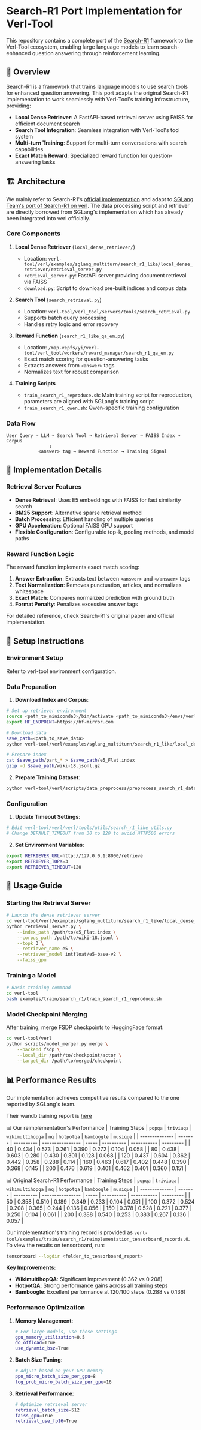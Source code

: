 # Search-R1 Port Implementation for Verl-Tool

This repository contains a complete port of the [Search-R1](https://github.com/PeterGriffinJin/Search-R1) framework to the Verl-Tool ecosystem, enabling large language models to learn search-enhanced question answering through reinforcement learning.


## 🎯 Overview

Search-R1 is a framework that trains language models to use search tools for enhanced question answering. This port adapts the original Search-R1 implementation to work seamlessly with Verl-Tool's training infrastructure, providing:

- **Local Dense Retriever**: A FastAPI-based retrieval server using FAISS for efficient document search
- **Search Tool Integration**: Seamless integration with Verl-Tool's tool system
- **Multi-turn Training**: Support for multi-turn conversations with search capabilities
- **Exact Match Reward**: Specialized reward function for question-answering tasks

## 🏗️ Architecture

We mainly refer to Search-R1's [official implementation](https://github.com/PeterGriffinJin/Search-R1/tree/main?tab=readme-ov-file) and adapt to [SGLang Team's port of Search-R1 on verl](https://github.com/zhaochenyang20/Awesome-ML-SYS-Tutorial/blob/main/rlhf/verl/multi-turn/tool_examples/verl-multiturn-searchR1-like_ZH.md). The data processing script and retriever are directly borrowed from SGLang's implementation which has already been integrated into verl officially.



### Core Components

1. **Local Dense Retriever** (`local_dense_retriever/`)
   - Location: `verl-tool/verl/examples/sglang_multiturn/search_r1_like/local_dense_retriever/retrieval_server.py`
   - `retrieval_server.py`: FastAPI server providing document retrieval via FAISS
   - `download.py`: Script to download pre-built indices and corpus data

2. **Search Tool** (`search_retrieval.py`)
   - Location: `verl-tool/verl_tool/servers/tools/search_retrieval.py`
   - Supports batch query processing
   - Handles retry logic and error recovery

3. **Reward Function** (`search_r1_like_qa_em.py`)
   - Location: `/map-vepfs/yi/verl-tool/verl_tool/workers/reward_manager/search_r1_qa_em.py`
   - Exact match scoring for question-answering tasks
   - Extracts answers from `<answer>` tags
   - Normalizes text for robust comparison

4. **Training Scripts**
   - `train_search_r1_reproduce.sh`: Main training script for reproduction, parameters are aligned with SGLang's training script
   - `train_search_r1_qwen.sh`: Qwen-specific training configuration

### Data Flow

```
User Query → LLM → Search Tool → Retrieval Server → FAISS Index → Corpus
                ↓
            <answer> tag → Reward Function → Training Signal
```

## 🔧 Implementation Details

### Retrieval Server Features

- **Dense Retrieval**: Uses E5 embeddings with FAISS for fast similarity search
- **BM25 Support**: Alternative sparse retrieval method
- **Batch Processing**: Efficient handling of multiple queries
- **GPU Acceleration**: Optional FAISS GPU support
- **Flexible Configuration**: Configurable top-k, pooling methods, and model paths

### Reward Function Logic

The reward function implements exact match scoring:

1. **Answer Extraction**: Extracts text between `<answer>` and `</answer>` tags
2. **Text Normalization**: Removes punctuation, articles, and normalizes whitespace
3. **Exact Match**: Compares normalized prediction with ground truth
4. **Format Penalty**: Penalizes excessive answer tags

For detailed reference, check Search-R1's original paper and official implementation.

## 🚀 Setup Instructions
### Environment Setup

Refer to verl-tool environment configuration.

### Data Preparation

1. **Download Index and Corpus**:
```bash
# Set up retriever environment
source <path_to_miniconda3>/bin/activate <path_to_miniconda3>/envs/verl-tool-env
export HF_ENDPOINT=https://hf-mirror.com    

# Download data
save_path=<path_to_save_data>
python verl-tool/verl/examples/sglang_multiturn/search_r1_like/local_dense_retriever/download.py --save_path $save_path

# Prepare index
cat $save_path/part_* > $save_path/e5_Flat.index
gzip -d $save_path/wiki-18.jsonl.gz
```

2. **Prepare Training Dataset**:
```bash
python verl-tool/verl/scripts/data_preprocess/preprocess_search_r1_dataset.py
```

### Configuration

1. **Update Timeout Settings**:
```bash
# Edit verl-tool/verl/verl/tools/utils/search_r1_like_utils.py
# Change DEFAULT_TIMEOUT from 30 to 120 to avoid HTTP500 errors
```

2. **Set Environment Variables**:
```bash
export RETRIEVER_URL=http://127.0.0.1:8000/retrieve
export RETRIEVER_TOPK=3
export RETRIEVER_TIMEOUT=120
```

## 📖 Usage Guide

### Starting the Retrieval Server

```bash
# Launch the dense retriever server
cd verl-tool/verl/examples/sglang_multiturn/search_r1_like/local_dense_retriever
python retrieval_server.py \
    --index_path /path/to/e5_Flat.index \
    --corpus_path /path/to/wiki-18.jsonl \
    --topk 3 \
    --retriever_name e5 \
    --retriever_model intfloat/e5-base-v2 \
    --faiss_gpu
```

### Training a Model

```bash
# Basic training command
cd verl-tool
bash examples/train/search_r1/train_search_r1_reproduce.sh
```

### Model Checkpoint Merging

After training, merge FSDP checkpoints to HuggingFace format:

```bash
cd verl-tool/verl
python scripts/model_merger.py merge \
    --backend fsdp \
    --local_dir /path/to/checkpoint/actor \
    --target_dir /path/to/merged/checkpoint
```

## 📊 Performance Results

Our implementation achieves competitive results compared to the one reported by SGLang's team.

Their wandb training report is [here](https://wandb.ai/lingchang-ustc/search_async_rl/runs/21rubwvs?nw=nwuserlingchang)

📊 Our reimplementation's Performance
| Training Steps | `popqa` | `triviaqa` | `wikimultihopqa` | `nq`  | `hotpotqa` | `bamboogle` | `musique` |
| -------------- | ------- | ---------- | ---------------- | ----- | ---------- | ----------- | --------- |
| 40             | 0.434   | 0.573      | 0.261            | 0.390 | 0.272      | 0.104       | 0.058     |
| 80             | 0.438   | 0.603      | 0.280            | 0.430 | 0.301      | 0.128       | 0.068     |
| 120            | 0.437   | 0.604      | 0.362            | 0.442 | 0.358      | 0.288       | 0.114     |
| 160            | 0.463   | 0.617      | 0.402            | 0.448 | 0.390      | 0.368       | 0.145     |
| 200            | 0.476   | 0.619      | 0.401            | 0.462 | 0.401      | 0.360       | 0.151     |

📊 Original Search-R1 Performance
| Training Steps | `popqa` | `triviaqa` | `wikimultihopqa` | `nq`  | `hotpotqa` | `bamboogle` | `musique` |
| -------------- | ------- | ---------- | ---------------- | ----- | ---------- | ----------- | --------- |
| 50             | 0.358   | 0.510      | 0.189            | 0.349 | 0.233      | 0.104       | 0.051     |
| 100            | 0.372   | 0.524      | 0.208            | 0.365 | 0.244      | 0.136       | 0.056     |
| 150            | 0.378   | 0.528      | 0.221            | 0.377 | 0.250      | 0.104       | 0.061     |
| 200            | 0.388   | 0.540      | 0.253            | 0.383 | 0.267      | 0.136       | 0.057     |

Our implementation's training record is provided as `verl-tool/examples/train/search_r1/reimplementation_tensorboard_records.0`. To view the results on tensorboard, run:

```bash
tensorboard --logdir <folder_to_tensorboard_report>
```

**Key Improvements:**
- **WikimultihopQA**: Significant improvement (0.362 vs 0.208)
- **HotpotQA**: Strong performance gains across all training steps
- **Bamboogle**: Excellent performance at 120/100 steps (0.288 vs 0.136)


### Performance Optimization

1. **Memory Management**:
   ```bash
   # For large models, use these settings
   gpu_memory_utilization=0.5
   do_offload=True
   use_dynamic_bsz=True
   ```

2. **Batch Size Tuning**:
   ```bash
   # Adjust based on your GPU memory
   ppo_micro_batch_size_per_gpu=8
   log_prob_micro_batch_size_per_gpu=16
   ```

3. **Retrieval Performance**:
   ```bash
   # Optimize retrieval server
   retrieval_batch_size=512
   faiss_gpu=True
   retrieval_use_fp16=True
   ```
